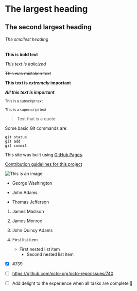 
# The largest heading

## The second largest heading

###### The smallest heading

**This is bold text**

*This text is italicized*

~~This was mistaken text~~

**This text is _extremely_ important**

***All this text is important***

<sub>This is a subscript text</sub>

<sup>This is a superscript text</sup>

> Text that is a quote

Some basic Git commands are:

```Git
git status
git add
git commit
```

This site was built using [GitHub Pages](https://pages.github.com/).



[Contribution guidelines for this project](docs/CONTRIBUTING.md)

![This is an image](https://myoctocat.com/assets/images/base-octocat.svg)

- George Washington
* John Adams

+ Thomas Jefferson

1. James Madison
2. James Monroe
3. John Quincy Adams

1. First list item
   - First nested list item
     - Second nested list item



- [x] #739
- [ ] https://github.com/octo-org/octo-repo/issues/740
- [ ] Add delight to the experience when all tasks are complete :tada:

